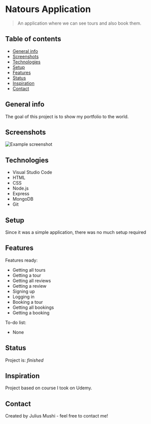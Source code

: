# Natours Application
> An application where we can see tours and also book them.

## Table of contents
* [General info](#general-info)
* [Screenshots](#screenshots)
* [Technologies](#technologies)
* [Setup](#setup)
* [Features](#features)
* [Status](#status)
* [Inspiration](#inspiration)
* [Contact](#contact)

## General info
The goal of this project is to show my portfolio to the world.

## Screenshots
![Example screenshot](./img/Natours.PNG)

## Technologies
* Visual Studio Code
* HTML 
* CSS
* Node.js
* Express
* MongoDB
* Git

## Setup
Since it was a simple application, there was no much setup required

## Features
Features ready: 
* Getting all tours
* Getting a tour
* Getting all reviews
* Getting a review
* Signing up
* Logging in
* Booking a tour 
* Getting all bookings
* Getting a booking 

To-do list:
* None

## Status
Project is: _finished_

## Inspiration
Project based on course I took on Udemy.

## Contact
Created by Julius Mushi - feel free to contact me!